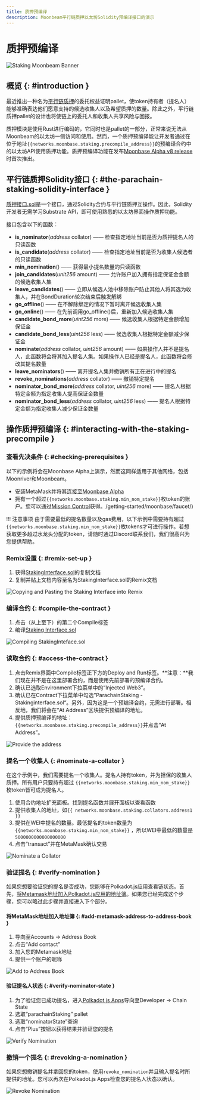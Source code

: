 ```yaml
---
title: 质押预编译
description: Moonbeam平行链质押以太坊Solidity预编译接口的演示
---
```


# 质押预编译

![Staking Moonbeam Banner](/images/tokens/staking/precompiles/precompile-banner.png)

## 概览 {: #introduction } 

最近推出一种名为[平行链质押](https://github.com/PureStake/moonbeam/tree/master/pallets/parachain-staking/src)的委托权益证明pallet，使token持有者（提名人）能够准确表达他们愿意支持的候选收集人以及希望质押的数量。除此之外，平行链质押pallet的设计也将使链上的委托人和收集人共享风险与回报。

质押模块是使用Rust进行编码的，它同时也是pallet的一部分，正常来说无法从Moonbeam的以太坊一侧访问和使用。然而，一个质押预编译能让开发者通过在位于地址`{{networks.moonbase.staking.precompile_address}}`的预编译合约中的以太坊API使用质押功能。质押预编译功能在发布[Moonbase Alpha v8 release](https://moonbeam.network/announcements/testnet-upgrade-moonbase-alpha-v8/)时首次推出。

## 平行链质押Solidity接口  {: #the-parachain-staking-solidity-interface } 

[质押接口.sol](https://github.com/PureStake/moonbeam/blob/master/precompiles/parachain-staking/StakingInterface.sol)是一个接口，通过Solidity合约与平行链质押互操作。因此，Solidity开发者无需学习Substrate API，即可使用熟悉的以太坊界面操作质押功能。

接口包含以下的函数：

 - **is_nominator**(*address* collator) —— 检查指定地址当前是否为质押提名人的只读函数
 - **is_candidate**(*address* collator) —— 检查指定地址当前是否为收集人候选者的只读函数
 - **min_nomination**() —— 获得最小提名数量的只读函数
 - **join_candidates**(*unit256* amount) —— 允许账户加入拥有指定保证金金额的候选收集人集
 - **leave_candidates**() —— 立即从候选人池中移除账户防止其他人将其选为收集人，并在BondDuration轮次结束后触发解绑
 - **go_offline**() —— 在不解除绑定的情况下暂时离开候选收集人集
 - **go_online**() —— 在先前调用go_offline()后，重新加入候选收集人集
 - **candidate_bond_more**(*uint256* more) —— 候选收集人根据特定金额增加保证金
 - **candidate_bond_less**(*uint256* less) —— 候选收集人根据特定金额减少保证金
 - **nominate**(*address* collator, *uint256* amount) —— 如果操作人并不是提名人，此函数将会将其加入提名人集。如果操作人已经是提名人，此函数将会修改其提名数量
 - **leave_nominators**() —— 离开提名人集并撤销所有正在进行中的提名
 - **revoke_nominations**(*address* collator) —— 撤销特定提名
 - **nominator_bond_more**(*address* collator, *uint256* more) —— 提名人根据特定金额为指定收集人提高保证金数量
 - **nominator_bond_less**(*address* collator, *uint256* less) —— 提名人根据特定金额为指定收集人减少保证金数量

## 操作质押预编译 {: #interacting-with-the-staking-precompile } 

### 查看先决条件 {: #checking-prerequisites }
以下的示例将会在Moonbase Alpha上演示，然而这同样适用于其他网络，包括Moonriver和Moonbeam。

 - 安装MetaMask并将其[连接至Moonbase Alpha](/getting-started/moonbase/metamask/)
 - 拥有一个超过`{{networks.moonbase.staking.min_nom_stake}}`枚token的账户。您可以通过[Mission Control](/getting-started/moonbase/faucet/)获得。/getting-started/moonbase/faucet/)

!!! 注意事项
    由于需要最低的提名数量以及gas费用，以下示例中需要持有超过`{{networks.moonbase.staking.min_nom_stake}}`枚tokens才可进行操作。若想获取更多超过水龙头分配的token，请随时通过Discord联系我们，我们很高兴为您提供帮助。

### Remix设置 {: #remix-set-up } 
1. 获得[StakingInterface.sol](https://github.com/PureStake/moonbeam/blob/master/precompiles/parachain-staking/StakingInterface.sol)的复制文档
2. 复制并贴上文档内容至名为StakingInterface.sol的Remix文档

![Copying and Pasting the Staking Interface into Remix](/images/tokens/staking/precompiles/precompile-1.png)

### 编译合约 {: #compile-the-contract } 
1. 点击（从上至下）的第二个Compile标签
2. 编译[Staking Interface.sol](https://github.com/PureStake/moonbeam/blob/master/precompiles/parachain-staking/StakingInterface.sol)

![Compiling StakingInteface.sol](/images/tokens/staking/precompiles/precompile-2.png)

### 读取合约 {: #access-the-contract } 
1. 点击Remix界面中Compile标签正下方的Deploy and Run标签。**注意：**我们现在并不是在这里部署合约，而是使用先前部署的预编译合约。
2. 确认已选取Environment下拉菜单中的“Injected Web3”。
3. 确认已在Contract下拉菜单中勾选”ParachainStaking - Stakinginterface.sol“。另外，因为这是一个预编译合约，无需进行部署。相反地，我们将会在“At Address”区块提供预编译的地址。
4. 提供质押预编译的地址：`{{networks.moonbase.staking.precompile_address}}`并点击“At Address”。

![Provide the address](/images/tokens/staking/precompiles/precompile-3.png)

### 提名一个收集人 {: #nominate-a-collator } 
在这个示例中，我们需要提名一个收集人。提名人持有token，并为担保的收集人质押。所有用户只要持有超过 `{{networks.moonbase.staking.min_nom_stake}}`枚token皆可成为提名人。

1. 使用合约地址扩充面板。找到提名函数并展开面板以查看函数
2. 提供收集人的地址，如`{{ networks.moonbase.staking.collators.address1 }}`
3. 提供在WEI中提名的数量。最低提名的token数量为`{{networks.moonbase.staking.min_nom_stake}}` ，所以WEI中最低的数量是`5000000000000000000`
4. 点击“transact”并在MetaMask确认交易

![Nominate a Collator](/images/tokens/staking/precompiles/precompile-4.png)

### 验证提名 {: #verify-nomination } 
如果您想要验证您的提名是否成功，您能够在Polkadot.js应用查看链状态。首先，[将Metamask地址加入Polkadot.js应用的地址簿](https://polkadot.js.org/apps/?rpc=wss%3A%2F%2Fwss.testnet.moonbeam.network#/addresses)。如果您已经完成这个步骤，您可以略过此步骤并直接进入下个部分。

#### 将MetaMask地址加入地址簿 {: #add-metamask-address-to-address-book } 
1. 导向至Accounts -> Address Book
2. 点击“Add contact”
3. 加入您的Metamask地址
4. 提供一个账户的昵称

![Add to Address Book](/images/tokens/staking/precompiles/precompile-5.png)

#### 验证提名人状态 {: #verify-nominator-state } 
1. 为了验证您已成功提名，进入[Polkadot.js Apps](https://polkadot.js.org/apps/?rpc=wss%3A%2F%2Fwss.testnet.moonbeam.network#/chainstate)导向至Developer -> Chain State
2. 选取“parachainStaking” pallet
3. 选取“nominatorState”查询
4. 点击“Plus”按钮以获得结果并验证您的提名

![Verify Nomination](/images/tokens/staking/precompiles/precompile-6.png)

### 撤销一个提名 {: #revoking-a-nomination } 
如果您想撤销提名并拿回您的token，使用`revoke_nomination`并且输入提名时所提供的地址。您可以再次在Polkadot.js Apps检查您的提名人状态以确认。

![Revoke Nomination](/images/tokens/staking/precompiles/precompile-7.png)